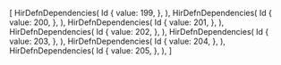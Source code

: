[
    HirDefnDependencies(
        Id {
            value: 199,
        },
    ),
    HirDefnDependencies(
        Id {
            value: 200,
        },
    ),
    HirDefnDependencies(
        Id {
            value: 201,
        },
    ),
    HirDefnDependencies(
        Id {
            value: 202,
        },
    ),
    HirDefnDependencies(
        Id {
            value: 203,
        },
    ),
    HirDefnDependencies(
        Id {
            value: 204,
        },
    ),
    HirDefnDependencies(
        Id {
            value: 205,
        },
    ),
]